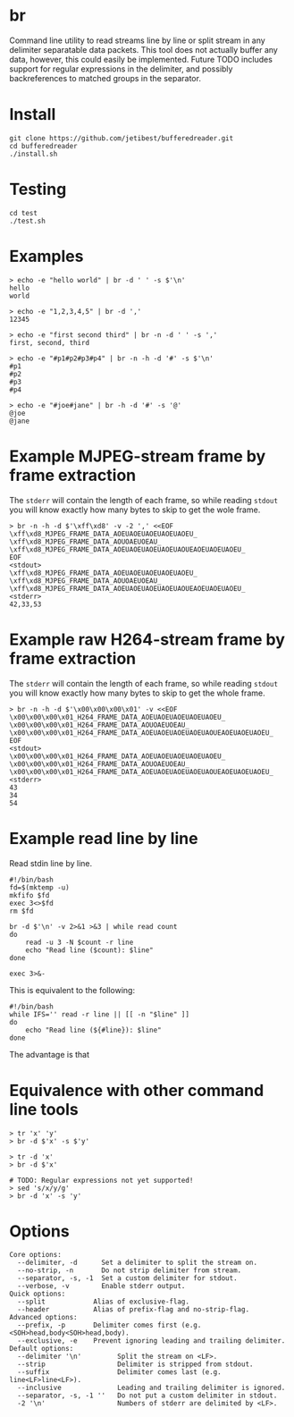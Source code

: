 # br
Command line utility to read streams line by line or split stream in any delimiter separatable data packets.
This tool does not actually buffer any data, however, this could easily be implemented.
Future TODO includes support for regular expressions in the delimiter, and possibly backreferences to matched groups in the separator.

# Install

    git clone https://github.com/jetibest/bufferedreader.git
    cd bufferedreader
    ./install.sh

# Testing
    cd test
    ./test.sh

# Examples

    > echo -e "hello world" | br -d ' ' -s $'\n'
    hello
    world

    > echo -e "1,2,3,4,5" | br -d ','
    12345
    
    > echo -e "first second third" | br -n -d ' ' -s ','
    first, second, third
    
    > echo -e "#p1#p2#p3#p4" | br -n -h -d '#' -s $'\n'
    #p1
    #p2
    #p3
    #p4
    
    > echo -e "#joe#jane" | br -h -d '#' -s '@'
    @joe
    @jane


# Example MJPEG-stream frame by frame extraction

The `stderr` will contain the length of each frame, so while reading `stdout` you will know exactly how many bytes to skip to get the wole frame.

    > br -n -h -d $'\xff\xd8' -v -2 ',' <<EOF
    \xff\xd8_MJPEG_FRAME_DATA_AOEUAOEUAOEUAOEUAOEU_
    \xff\xd8_MJPEG_FRAME_DATA_AOUOAEUOEAU_
    \xff\xd8_MJPEG_FRAME_DATA_AOEUAOEUAOEUAOEUAOUEAOEUAOEUAOEU_
    EOF
    <stdout>
    \xff\xd8_MJPEG_FRAME_DATA_AOEUAOEUAOEUAOEUAOEU_
    \xff\xd8_MJPEG_FRAME_DATA_AOUOAEUOEAU_
    \xff\xd8_MJPEG_FRAME_DATA_AOEUAOEUAOEUAOEUAOUEAOEUAOEUAOEU_
    <stderr>
    42,33,53


# Example raw H264-stream frame by frame extraction

The `stderr` will contain the length of each frame, so while reading `stdout` you will know exactly how many bytes to skip to get the whole frame.

    > br -n -h -d $'\x00\x00\x00\x01' -v <<EOF
    \x00\x00\x00\x01_H264_FRAME_DATA_AOEUAOEUAOEUAOEUAOEU_
    \x00\x00\x00\x01_H264_FRAME_DATA_AOUOAEUOEAU_
    \x00\x00\x00\x01_H264_FRAME_DATA_AOEUAOEUAOEUAOEUAOUEAOEUAOEUAOEU_
    EOF
    <stdout>
    \x00\x00\x00\x01_H264_FRAME_DATA_AOEUAOEUAOEUAOEUAOEU_
    \x00\x00\x00\x01_H264_FRAME_DATA_AOUOAEUOEAU_
    \x00\x00\x00\x01_H264_FRAME_DATA_AOEUAOEUAOEUAOEUAOUEAOEUAOEUAOEU_
    <stderr>
    43
    34
    54

# Example read line by line

Read stdin line by line.

    #!/bin/bash
    fd=$(mktemp -u)
    mkfifo $fd
    exec 3<>$fd
    rm $fd
    
    br -d $'\n' -v 2>&1 >&3 | while read count
    do
        read -u 3 -N $count -r line
        echo "Read line ($count): $line"
    done
    
    exec 3>&-

This is equivalent to the following:

    #!/bin/bash
    while IFS='' read -r line || [[ -n "$line" ]]
    do
        echo "Read line (${#line}): $line"
    done

The advantage is that 

# Equivalence with other command line tools

    > tr 'x' 'y'
    > br -d $'x' -s $'y'
    
    > tr -d 'x'
    > br -d $'x'
    
    # TODO: Regular expressions not yet supported!
    > sed 's/x/y/g'
    > br -d 'x' -s 'y'


# Options

    Core options:
      --delimiter, -d      Set a delimiter to split the stream on.
      --no-strip, -n       Do not strip delimiter from stream.
      --separator, -s, -1  Set a custom delimiter for stdout.
      --verbose, -v        Enable stderr output.
    Quick options:
      --split            Alias of exclusive-flag.
      --header           Alias of prefix-flag and no-strip-flag.
    Advanced options:
      --prefix, -p       Delimiter comes first (e.g. <SOH>head,body<SOH>head,body).
      --exclusive, -e    Prevent ignoring leading and trailing delimiter.
    Default options:
      --delimiter '\n'         Split the stream on <LF>.
      --strip                  Delimiter is stripped from stdout.
      --suffix                 Delimiter comes last (e.g. line<LF>line<LF>).
      --inclusive              Leading and trailing delimiter is ignored.
      --separator, -s, -1 ''   Do not put a custom delimiter in stdout.
      -2 '\n'                  Numbers of stderr are delimited by <LF>.
